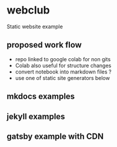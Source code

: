 # webclub
Static website example

## proposed work flow
  - repo linked to google colab for non gits
  - Colab also useful for structure changes
  - convert notebook into markdown files ?
  - use one of static site generators below

## mkdocs examples

## jekyll examples

## gatsby example with CDN

